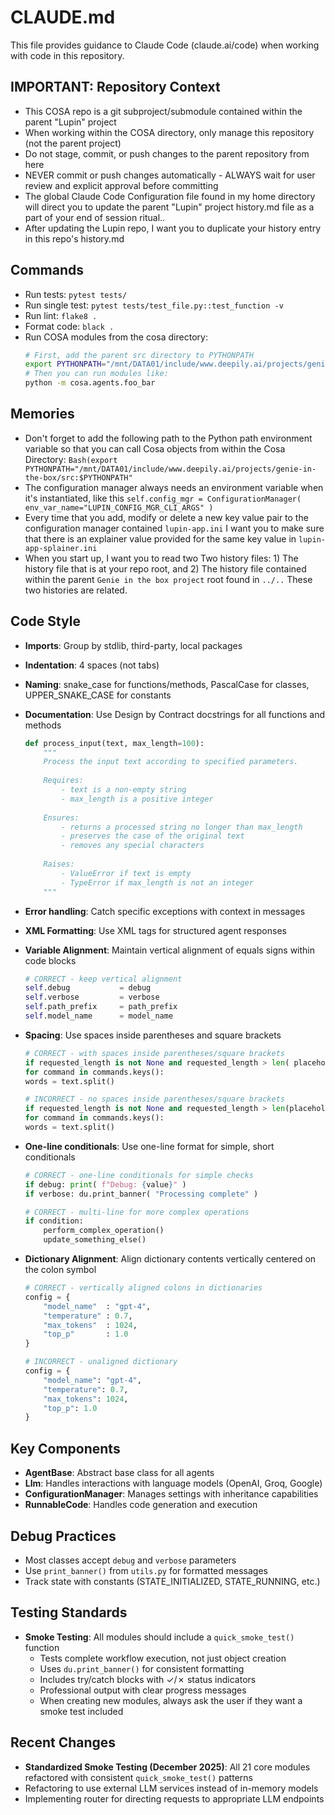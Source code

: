 # CLAUDE.md

This file provides guidance to Claude Code (claude.ai/code) when working with code in this repository.

## IMPORTANT: Repository Context
- This COSA repo is a git subproject/submodule contained within the parent "Lupin" project
- When working within the COSA directory, only manage this repository (not the parent project)
- Do not stage, commit, or push changes to the parent repository from here
- NEVER commit or push changes automatically - ALWAYS wait for user review and explicit approval before committing
- The global Claude Code Configuration file found in my home directory will direct you to update the parent "Lupin" project history.md file as a part of your end of session ritual.. 
- After updating the Lupin repo, I want you to duplicate your history entry in this repo's history.md

## Commands
- Run tests: `pytest tests/`
- Run single test: `pytest tests/test_file.py::test_function -v`
- Run lint: `flake8 .`
- Format code: `black .`
- Run COSA modules from the cosa directory:
  ```bash
  # First, add the parent src directory to PYTHONPATH
  export PYTHONPATH="/mnt/DATA01/include/www.deepily.ai/projects/genie-in-the-box/src:$PYTHONPATH"
  # Then you can run modules like:
  python -m cosa.agents.foo_bar
  ```

## Memories
- Don't forget to add the following path to the Python path environment variable so that you can call Cosa objects from within the Cosa Directory: `Bash(export PYTHONPATH="/mnt/DATA01/include/www.deepily.ai/projects/genie-in-the-box/src:$PYTHONPATH"`
- The configuration manager always needs an environment variable when it's instantiated, like this `self.config_mgr = ConfigurationManager( env_var_name="LUPIN_CONFIG_MGR_CLI_ARGS" )`
- Every time that you add, modify or delete a new key value pair to the configuration manager contained `lupin-app.ini` I want you to make sure that there is an explainer value provided for the same key value in `lupin-app-splainer.ini`
- When you start up, I want you to read two Two history files: 1) The history file that is at your repo root, and 2) The history file contained within the parent `Genie in the box project` root found in `../..` These two histories are related.

## Code Style
- **Imports**: Group by stdlib, third-party, local packages
- **Indentation**: 4 spaces (not tabs)
- **Naming**: snake_case for functions/methods, PascalCase for classes, UPPER_SNAKE_CASE for constants
- **Documentation**: Use Design by Contract docstrings for all functions and methods
  ```python
  def process_input(text, max_length=100):
      """
      Process the input text according to specified parameters.
      
      Requires:
          - text is a non-empty string
          - max_length is a positive integer
          
      Ensures:
          - returns a processed string no longer than max_length
          - preserves the case of the original text
          - removes any special characters
          
      Raises:
          - ValueError if text is empty
          - TypeError if max_length is not an integer
      """
  ```
- **Error handling**: Catch specific exceptions with context in messages
- **XML Formatting**: Use XML tags for structured agent responses
- **Variable Alignment**: Maintain vertical alignment of equals signs within code blocks
  ```python
  # CORRECT - keep vertical alignment
  self.debug           = debug
  self.verbose         = verbose
  self.path_prefix     = path_prefix
  self.model_name      = model_name
  ```
- **Spacing**: Use spaces inside parentheses and square brackets
  ```python
  # CORRECT - with spaces inside parentheses/square brackets
  if requested_length is not None and requested_length > len( placeholders ):
  for command in commands.keys():
  words = text.split()
  
  # INCORRECT - no spaces inside parentheses/square brackets
  if requested_length is not None and requested_length > len(placeholders):
  for command in commands.keys():
  words = text.split()
  ```
  
- **One-line conditionals**: Use one-line format for simple, short conditionals
  ```python
  # CORRECT - one-line conditionals for simple checks
  if debug: print( f"Debug: {value}" )
  if verbose: du.print_banner( "Processing complete" )
  
  # CORRECT - multi-line for more complex operations
  if condition:
      perform_complex_operation()
      update_something_else()
  ```
- **Dictionary Alignment**: Align dictionary contents vertically centered on the colon symbol
  ```python
  # CORRECT - vertically aligned colons in dictionaries
  config = {
      "model_name"  : "gpt-4",
      "temperature" : 0.7,
      "max_tokens"  : 1024,
      "top_p"       : 1.0
  }
  
  # INCORRECT - unaligned dictionary
  config = {
      "model_name": "gpt-4",
      "temperature": 0.7,
      "max_tokens": 1024,
      "top_p": 1.0
  }
  ```

## Key Components
- **AgentBase**: Abstract base class for all agents
- **Llm**: Handles interactions with language models (OpenAI, Groq, Google)
- **ConfigurationManager**: Manages settings with inheritance capabilities
- **RunnableCode**: Handles code generation and execution

## Debug Practices
- Most classes accept `debug` and `verbose` parameters
- Use `print_banner()` from `utils.py` for formatted messages
- Track state with constants (STATE_INITIALIZED, STATE_RUNNING, etc.)

## Testing Standards
- **Smoke Testing**: All modules should include a `quick_smoke_test()` function
  - Tests complete workflow execution, not just object creation
  - Uses `du.print_banner()` for consistent formatting
  - Includes try/catch blocks with ✓/✗ status indicators
  - Professional output with clear progress messages
  - When creating new modules, always ask the user if they want a smoke test included

## Recent Changes
- **Standardized Smoke Testing (December 2025)**: All 21 core modules refactored with consistent `quick_smoke_test()` patterns
- Refactoring to use external LLM services instead of in-memory models
- Implementing router for directing requests to appropriate LLM endpoints
